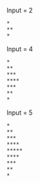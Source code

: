 Input = 2
```
*
**
*
```
Input = 4
```
*
**
***
****
***
**
*
```
Input = 5
```
*
**
***
****
*****
****
***
**
*
```
